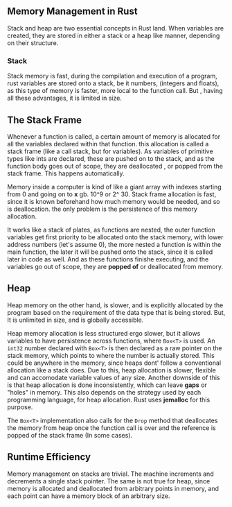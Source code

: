 
## Memory Management in Rust

Stack and heap are two essential concepts in Rust land. When variables are created, they are stored in either a stack or a heap like manner, depending on their structure. 

### Stack
Stack memory is fast, during the compilation and execution of a program, rust variables are stored onto a stack, be it numbers, (integers and floats), as this type of memory is faster, more local to the function call. But , having all these advantages, it is limited in size. 

## The Stack Frame
Whenever a function is called, a certain amount of memory is allocated for all the variables declared within that function. this allocation is called a stack frame (like a call stack, but for variables). As variables of primitive types like ints are declared, these are pushed on to the stack, and as the function body goes out of scope, they are deallocated , or popped from the stack frame. This happens automatically. 

Memory inside a computer is kind of like a giant array with indexes starting from 0 and going on to **x** gb. 10^9 or 2^ 30. Stack frame allocation is fast, since it is known beforehand how much memory would be needed, and so is deallocation. the only problem is the persistence of this memory allocation. 

It works like a stack of plates, as functions are nested, the outer function variables get first priority to be allocated onto the stack memory, with lower address numbers (let's assume 0), the more nested a function is within the main function, the later it will be pushed onto the stack, since it is called later in code as well. And as these functions finishe executing, and the variables go out of scope, they are **popped of** or deallocated from memory. 

## Heap
Heap memory on the other hand, is slower, and is explicitly allocated by the program based on the requirement of the data type that is being stored. But, It is unlimited in size, and is globally accessible. 

Heap memory allocation is less structured ergo slower, but it allows variables to have persistence across functions, where `Box<T>` is used. An `int32` number declared with `Box<T>` is then declared as a raw pointer on the stack memory, which points to where the number is actually stored. This could be anywhere in the memory, since heaps dont' follow a conventional allocation like a stack does. Due to this, heap allocation is slower, flexible and can accomodate variable values of any size. Another downside of this is that heap allocation is done inconsistently, which can leave **gaps** or "holes" in memory. This also depends on the strategy used by each programming language, for heap allocation. Rust uses **jemalloc** for this purpose. 

The `Box<T>` implementation also calls for the `Drop` method that deallocates the memory from heap once the function call is over and the reference is popped of the stack frame (In some cases). 

## Runtime Efficiency

Memory management on stacks are trivial. The machine increments and decrements a single stack pointer. The same is not true for heap, since memory is allocated and deallocated from arbitrary points in memory, and each point can have a memory block of an arbitrary size. 





